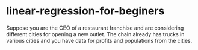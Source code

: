 # linear-regression-for-beginers
Suppose you are the CEO of a restaurant franchise and are considering different cities for opening a new
outlet. The chain already has trucks in various cities and you have data for
profits and populations from the cities.
